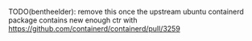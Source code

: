TODO(bentheelder): remove this once the upstream ubuntu containerd package 
contains new enough ctr with https://github.com/containerd/containerd/pull/3259